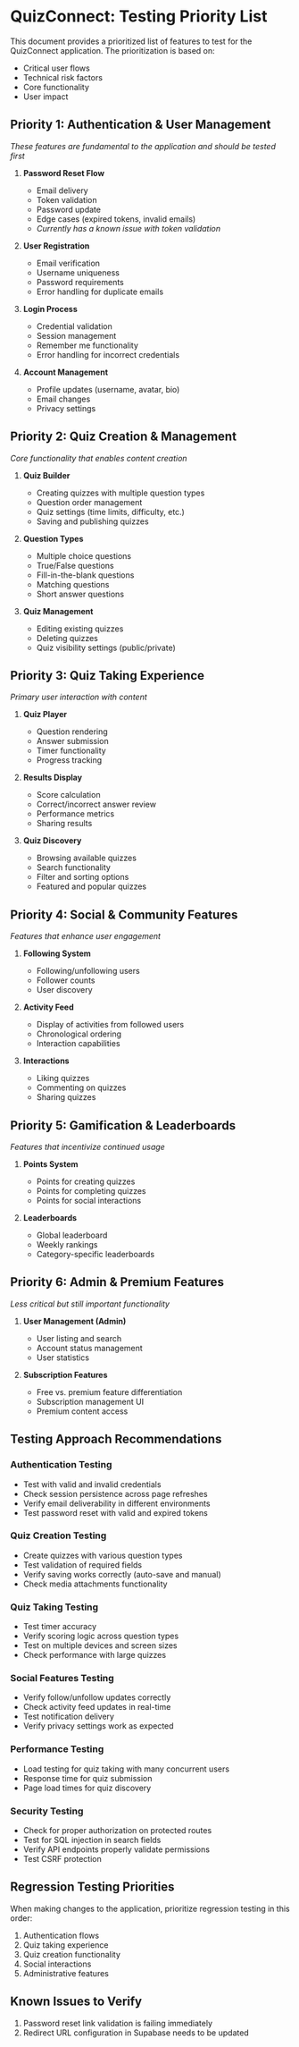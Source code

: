 # QuizConnect: Testing Priority List

This document provides a prioritized list of features to test for the QuizConnect application. The prioritization is based on:
- Critical user flows
- Technical risk factors
- Core functionality
- User impact

## Priority 1: Authentication & User Management
*These features are fundamental to the application and should be tested first*

1. **Password Reset Flow** 
   - Email delivery
   - Token validation
   - Password update
   - Edge cases (expired tokens, invalid emails)
   - *Currently has a known issue with token validation*

2. **User Registration**
   - Email verification
   - Username uniqueness
   - Password requirements
   - Error handling for duplicate emails

3. **Login Process**
   - Credential validation
   - Session management
   - Remember me functionality
   - Error handling for incorrect credentials

4. **Account Management**
   - Profile updates (username, avatar, bio)
   - Email changes
   - Privacy settings

## Priority 2: Quiz Creation & Management
*Core functionality that enables content creation*

1. **Quiz Builder**
   - Creating quizzes with multiple question types
   - Question order management
   - Quiz settings (time limits, difficulty, etc.)
   - Saving and publishing quizzes

2. **Question Types**
   - Multiple choice questions
   - True/False questions
   - Fill-in-the-blank questions
   - Matching questions
   - Short answer questions

3. **Quiz Management**
   - Editing existing quizzes
   - Deleting quizzes
   - Quiz visibility settings (public/private)

## Priority 3: Quiz Taking Experience
*Primary user interaction with content*

1. **Quiz Player**
   - Question rendering
   - Answer submission
   - Timer functionality
   - Progress tracking

2. **Results Display**
   - Score calculation
   - Correct/incorrect answer review
   - Performance metrics
   - Sharing results

3. **Quiz Discovery**
   - Browsing available quizzes
   - Search functionality
   - Filter and sorting options
   - Featured and popular quizzes

## Priority 4: Social & Community Features
*Features that enhance user engagement*

1. **Following System**
   - Following/unfollowing users
   - Follower counts
   - User discovery

2. **Activity Feed**
   - Display of activities from followed users
   - Chronological ordering
   - Interaction capabilities

3. **Interactions**
   - Liking quizzes
   - Commenting on quizzes
   - Sharing quizzes

## Priority 5: Gamification & Leaderboards
*Features that incentivize continued usage*

1. **Points System**
   - Points for creating quizzes
   - Points for completing quizzes
   - Points for social interactions

2. **Leaderboards**
   - Global leaderboard
   - Weekly rankings
   - Category-specific leaderboards

## Priority 6: Admin & Premium Features
*Less critical but still important functionality*

1. **User Management (Admin)**
   - User listing and search
   - Account status management
   - User statistics

2. **Subscription Features**
   - Free vs. premium feature differentiation
   - Subscription management UI
   - Premium content access

## Testing Approach Recommendations

### Authentication Testing
- Test with valid and invalid credentials
- Check session persistence across page refreshes
- Verify email deliverability in different environments
- Test password reset with valid and expired tokens

### Quiz Creation Testing
- Create quizzes with various question types
- Test validation of required fields
- Verify saving works correctly (auto-save and manual)
- Check media attachments functionality

### Quiz Taking Testing
- Test timer accuracy
- Verify scoring logic across question types
- Test on multiple devices and screen sizes
- Check performance with large quizzes

### Social Features Testing
- Verify follow/unfollow updates correctly
- Check activity feed updates in real-time
- Test notification delivery
- Verify privacy settings work as expected

### Performance Testing
- Load testing for quiz taking with many concurrent users
- Response time for quiz submission
- Page load times for quiz discovery

### Security Testing
- Check for proper authorization on protected routes
- Test for SQL injection in search fields
- Verify API endpoints properly validate permissions
- Test CSRF protection

## Regression Testing Priorities

When making changes to the application, prioritize regression testing in this order:

1. Authentication flows
2. Quiz taking experience
3. Quiz creation functionality
4. Social interactions
5. Administrative features

## Known Issues to Verify

1. Password reset link validation is failing immediately
2. Redirect URL configuration in Supabase needs to be updated